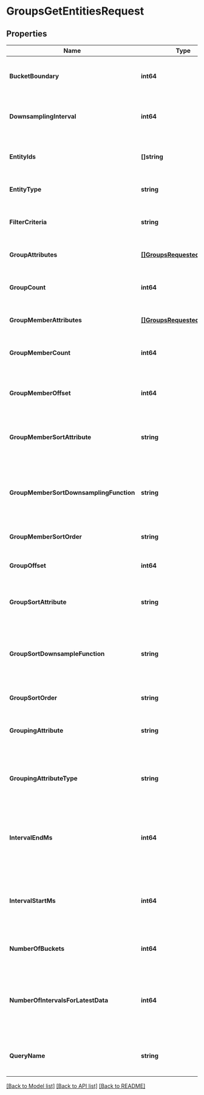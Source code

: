 # GroupsGetEntitiesRequest

## Properties
Name | Type | Description | Notes
------------ | ------------- | ------------- | -------------
**BucketBoundary** | **int64** | For grouping, the boundary to snap to when grouping. | [optional] [default to null]
**DownsamplingInterval** | **int64** | Downsampling interval to apply to query if override is desired.  | [optional] [default to null]
**EntityIds** | **[]string** | A set of entities that the request will be scoped to. | [optional] [default to null]
**EntityType** | **string** | The entity type that will be requested. | [default to null]
**FilterCriteria** | **string** | FIQL filter criteria that will be used to filter the returned data.  | [optional] [default to null]
**GroupAttributes** | [**[]GroupsRequestedAttribute**](groups_requested_attribute.md) |  | [optional] [default to null]
**GroupCount** | **int64** | The maximum number of groups to return in the result. | [optional] [default to null]
**GroupMemberAttributes** | [**[]GroupsRequestedAttribute**](groups_requested_attribute.md) |  | [optional] [default to null]
**GroupMemberCount** | **int64** | The maximum number of members to return per group. | [optional] [default to null]
**GroupMemberOffset** | **int64** | The offset into the total member set to return per group. | [optional] [default to null]
**GroupMemberSortAttribute** | **string** | The name of the attribute that will be used to sort group members.  | [optional] [default to null]
**GroupMemberSortDownsamplingFunction** | **string** | Downsampling function to take time series data and resolve to one value for sorting purposes.  | [optional] [default to null]
**GroupMemberSortOrder** | **string** | Sort order for entities and entity groups. | [optional] [default to null]
**GroupOffset** | **int64** | The offset into the total set of groups to return. | [optional] [default to null]
**GroupSortAttribute** | **string** | The name of the attribute that will be used to sort groups.  | [optional] [default to null]
**GroupSortDownsampleFunction** | **string** | Downsampling function to take time series data and resolve to one value for sorting purposes.  | [optional] [default to null]
**GroupSortOrder** | **string** | Sort order for entities and entity groups. | [optional] [default to null]
**GroupingAttribute** | **string** | Attribute that will be used to perform a group-by if needed.  | [optional] [default to null]
**GroupingAttributeType** | **string** | The type of an attribute being used for grouping - may be continuous or discrete.  | [optional] [default to null]
**IntervalEndMs** | **int64** | For a time-series query, the end of the interval since the epoch in ms. Default is latest value only.  | [optional] [default to 0]
**IntervalStartMs** | **int64** | For a time-series query, the start of the interval since the epoch in ms. Default is latest value only.  | [optional] [default to 0]
**NumberOfBuckets** | **int64** | For grouping, how many groups to return. | [optional] [default to null]
**NumberOfIntervalsForLatestData** | **int64** | When retrieving latest values, how far back to look as a multiple of the downsampling interval for the metric.  | [optional] [default to null]
**QueryName** | **string** | A custom name to use for tagging the query when debugging. | [optional] [default to null]

[[Back to Model list]](../README.md#documentation-for-models) [[Back to API list]](../README.md#documentation-for-api-endpoints) [[Back to README]](../README.md)
